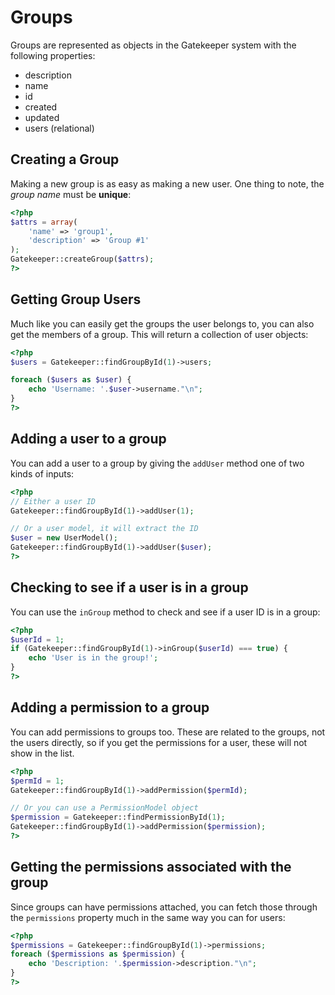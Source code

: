 # Groups

Groups are represented as objects in the Gatekeeper system with the following properties:

- description
- name
- id
- created
- updated
- users (relational)

## Creating a Group

Making a new group is as easy as making a new user. One thing to note, the *group name* must be **unique**:

```php
<?php
$attrs = array(
    'name' => 'group1',
    'description' => 'Group #1'
);
Gatekeeper::createGroup($attrs);
?>
```

## Getting Group Users

Much like you can easily get the groups the user belongs to, you can also get the members of a group. This will return a collection of user objects:

```php
<?php
$users = Gatekeeper::findGroupById(1)->users;

foreach ($users as $user) {
    echo 'Username: '.$user->username."\n";
}
?>
```

## Adding a user to a group

You can add a user to a group by giving the `addUser` method one of two kinds of inputs:

```php
<?php
// Either a user ID
Gatekeeper::findGroupById(1)->addUser(1);

// Or a user model, it will extract the ID
$user = new UserModel();
Gatekeeper::findGroupById(1)->addUser($user);
?>
```

## Checking to see if a user is in a group

You can use the `inGroup` method to check and see if a user ID is in a group:

```php
<?php
$userId = 1;
if (Gatekeeper::findGroupById(1)->inGroup($userId) === true) {
	echo 'User is in the group!';
}
?>
```

## Adding a permission to a group

You can add permissions to groups too. These are related to the groups, not the users directly, so if you get the permissions for a user, these will not show in the list.

```php
<?php
$permId = 1;
Gatekeeper::findGroupById(1)->addPermission($permId);

// Or you can use a PermissionModel object
$permission = Gatekeeper::findPermissionById(1);
Gatekeeper::findGroupById(1)->addPermission($permission);
?>
```

## Getting the permissions associated with the group

Since groups can have permissions attached, you can fetch those through the `permissions` property much in the same way you can for users:

```php
<?php
$permissions = Gatekeeper::findGroupById(1)->permissions;
foreach ($permissions as $permission) {
	echo 'Description: '.$permission->description."\n";
}
?>
```